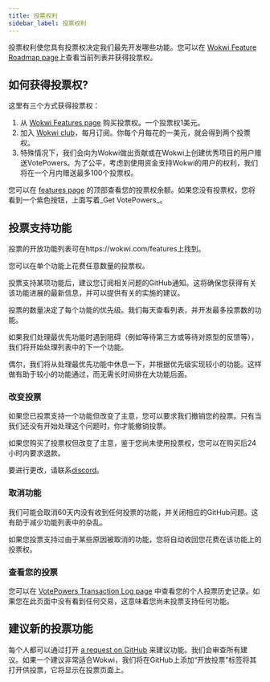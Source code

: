 ```yaml
---
title: 投票权利
sidebar_label: 投票权利
---
```


投票权利使您具有投票权决定我们最先开发哪些功能。您可以在 [Wokwi Feature Roadmap page](https://wokwi.com/features)上查看当前列表并获得投票权。

## 如何获得投票权?

这里有三个方式获得投票权：

1. 从 [Wokwi Features page](https://wokwi.com/features) 购买投票权。一个投票权1美元。
2. 加入 [Wokwi club](https://wokwi.com/club?ref=docs_votepowers)，每月订阅。你每个月每花的一美元，就会得到两个投票权。
3. 特殊情况下，我们会向为Wokwi做出贡献或在Wokwi上创建优秀项目的用户赠送VotePowers。为了公平，考虑到使用资金支持Wokwi的用户的权利，我们将在一个月内赠送最多100个投票权。

您可以在 [features page](https://wokwi.com/features) 的顶部查看您的投票权余额。如果您没有投票权，您将看到一个紫色按钮，上面写着_Get VotePowers_。

## 投票支持功能

投票的开放功能列表可在https://wokwi.com/features上找到。

您可以在单个功能上花费任意数量的投票权。

投票支持某项功能后，建议您订阅相关问题的GitHub通知。这将确保您获得有关该功能进展的最新信息，并可以提供有关的实施的建议。

投票的数量决定了每个功能的优先级。我们每天查看列表，并开发最多投票数的功能。

如果我们处理最优先功能时遇到阻碍（例如等待第三方或等待对原型的反馈等），我们将开始处理列表中的下一个功能。

偶尔，我们将从处理最优先功能中休息一下，并根据优先级实现较小的功能。这样做有助于较小的功能通过，而无需长时间排在大功能后面。

### 改变投票

如果您已投票支持一个功能但改变了主意，您可以要求我们撤销您的投票。只有当我们还没有开始处理这个问题时，你才能撤销投票。

如果您购买了投票权但改变了主意，鉴于您尚未使用投票权，您可以在购买后24小时内要求退款。

要进行更改，请联系[discord](https://wokwi.com/discord)。

### 取消功能

我们可能会取消60天内没有收到任何投票的功能，并关闭相应的GitHub问题。这有助于减少功能列表中的杂乱。

如果您投票支持过由于某些原因被取消的功能，您将自动收回您花费在该功能上的投票权。

### 查看您的投票

您可以在 [VotePowers Transaction Log page](https://wokwi.com/features/history) 中查看您的个人投票历史记录。如果您在此页面中没有看到任何交易，这意味着您尚未投票支持任何功能。

## 建议新的投票功能

每个人都可以通过打开 [a request on GitHub](https://github.com/wokwi/wokwi-features/issues/new?labels=enhancement&template=feature_request.md&title=) 来建议功能。我们会审查所有建议。如果一个建议非常适合Wokwi，我们将在GitHub上添加“开放投票”标签将其打开供投票，它将显示在投票页面上。
